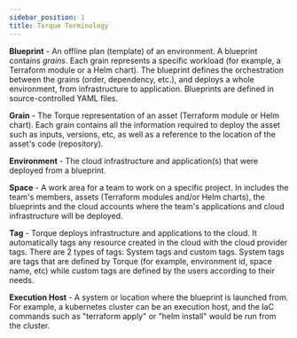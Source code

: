 ```yaml
---
sidebar_position: 1
title: Torque Terminology
---
```


**Blueprint** - An offline plan (template) of an environment. A blueprint contains *grains*. Each grain represents a specific workload (for example, a Terraform module or a Helm chart). The blueprint defines the orchestration between the grains (order, dependency, etc.), and deploys a whole environment, from infrastructure to application. Blueprints are defined in source-controlled YAML files.

**Grain** - The Torque representation of an asset (Terraform module or Helm chart). Each grain contains all the information required to deploy the asset such as inputs, versions, etc, as well as a reference to the location of the asset's code (repository).

**Environment** - The cloud infrastructure and application(s) that were deployed from a blueprint.

**Space** - A work area for a team to work on a specific project. In includes the team's members, assets (Terraform modules and/or Helm charts), the blueprints and the cloud accounts where the team's applications and cloud infrastructure will be deployed. 

**Tag** - Torque deploys infrastructure and applications to the cloud. It automatically tags any resource created in the cloud with the cloud provider tags. There are 2 types of tags: System tags and custom tags. System tags are tags that are defined by Torque (for example, environment id, space name, etc) while custom tags are defined by the users according to their needs. 

**Execution Host** - A system or location where the blueprint is launched from. For example, a kubernetes cluster can be an execution host, and the IaC commands such as "terraform apply" or "helm install" would be run from the cluster.
